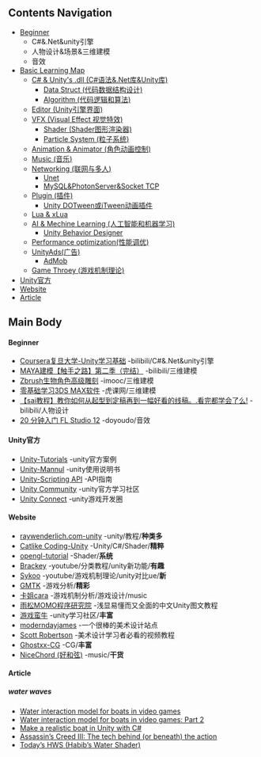 ## Contents Navigation
- [Beginner](#Beginner) 
  - C#&.Net&unity引擎
  - 人物设计&场景&三维建模
  - 音效
- [Basic Learning Map](#basic-learning-map)
  - [C# & Unity's .dll (C#语法&.Net库&Unity库)](#c--unitys-dll-c语法net库unity库)
    - [Data Struct (代码数据结构设计)](#data-struct-代码数据结构设计)
    - [Algorithm (代码逻辑和算法)](#algorithm-代码逻辑和算法)
  - [Editor (Unity引擎界面)](#editor-unity引擎界面)
  - [VFX (Visual Effect 视觉特效)](#vfx-visual-effect-视觉特效)
    - [Shader (Shader图形渲染器)](#shader-shader图形渲染器)
    - [Particle System (粒子系统)](#particle-system-粒子系统)
  - [Animation & Animator (角色动画控制)](#animation--animator-角色动画控制)
  - [Music (音乐)](#music-音乐)
  - [Networking (联网与多人)](#Networking)
    - [Unet](#Unet)
    - [MySQL&PhotonServer&Socket TCP](#MySQL&PhotonServer&Socket-TCP)
  - [Plugin (插件)](#plugin-插件)
    - [Unity DOTween或iTween动画插件](#Unity-DOTween|iTween-动画插件)
  - [Lua & xLua](#Lua--xLua)
  - [AI & Mechine Learning (人工智能和机器学习)](#ai--machine-learning-人工智能和机器学习)
    - [Unity Behavior Designer](#Unity-Behavior-Designer)
  - [Performance optimization(性能调优)](#Performance-optimization)
  - [UnityAds(广告)](#UnityAds)
    - [AdMob](#AdMob)
  - [Game Throey (游戏机制理论)](#game-throey-游戏机制理论)
- [Unity官方](#Unity官方) 
- [Website](#Website) 
- [Article](#Article)


## Main Body
#### Beginner
- [Coursera复旦大学-Unity学习基础](https://www.bilibili.com/video/av10755879/%20) -bilibili/C#&.Net&unity引擎
- [MAYA建模【触手之路】第二季（完结）](https://www.bilibili.com/video/av800712/) -bilibili/三维建模
- [Zbrush生物角色高级雕刻](http://www.imooc.com/learn/535) -imooc/三维建模
- [零基础学习3DS MAX软件](https://huke88.com/route/3dsmax.html) -虎课网/三维建模
- [【sai教程】教你如何从起型到定稿再到一幅好看的线稿。.看完都学会了么!](https://www.bilibili.com/video/av17735741/?share_source=qq&ts=1528901266&share_medium=%20iphone&bbid=24137664d5877f3980e2cdbefb6ebc16) -bilibili/人物设计
- [20 分钟入门 FL Studio 12](http://doyoudo.com/p/5001142.html) -doyoudo/音效

#### Unity官方
- [Unity-Tutorials](https://unity3d.com/cn/learn/tutorials) -unity官方案例
- [Unity-Mannul](https://docs.unity3d.com/2017.2/Documentation/Manual/UnityManual.html) -unity使用说明书
- [Unity-Scripting API](https://docs.unity3d.com/2017.2/Documentation/ScriptReference/index.html) -API指南
- [Unity Community](https://unity3d.com/cn/community) -unity官方学习社区
- [Unity Connect](https://connect.unity.com/) -unity游戏开发圈

#### Website
- [raywenderlich.com-unity](https://www.raywenderlich.com/unity) -unity/教程/**种类多**
- [Catlike Coding-Unity](https://catlikecoding.com/) -Unity/C#/Shader/**精粹**
- [opengl-tutorial](http://www.opengl-tutorial.org/cn/) -Shader/**系统**
- [Brackey](https://www.youtube.com/channel/UCYbK_tjZ2OrIZFBvU6CCMiA) -youtube/分类教程/unity新功能/**有趣**
- [Sykoo](https://www.youtube.com/channel/UCNJvwJ6daLmw4_gUKTw4cSg) -youtube/游戏机制理论/unity对比ue/**新**
- [GMTK](https://www.youtube.com/user/McBacon1337) -游戏分析/**精彩**
- [卡姐cara](https://space.bilibili.com/180052141/#/) -游戏机制分析/游戏设计/music
- [雨松MOMO程序研究院](https://www.xuanyusong.com/) -浅显易懂而又全面的中文Unity图文教程
- [游戏蛮牛](http://www.manew.com/) -unity学习社区/**丰富**
- [moderndayjames](https://www.youtube.com/channel/UCI8GDFj5BQCQrSHITFebzkA) -一个很棒的美术设计站点
- [Scott Robertson](https://www.youtube.com/user/scottrobertsondesign) -美术设计学习者必看的视频教程
- [Ghostxx-CG](http://ghostxx.com/) -CG/**丰富**
- [NiceChord (好和弦)](https://www.youtube.com/channel/UCVXstWyJeO6No3jYELxYrjg) -music/**干货**


#### Article
##### water waves
- [Water interaction model for boats in video games](https://www.gamasutra.com/view/news/237528/Water_interaction_model_for_boats_in_video_games.php)
- [Water interaction model for boats in video games: Part 2](https://www.gamasutra.com/view/news/263237/Water_interaction_model_for_boats_in_video_games_Part_2.php)
- [Make a realistic boat in Unity with C#](https://www.habrador.com/tutorials/unity-boat-tutorial/5-resistance-forces/)
- [Assassin’s Creed III: The tech behind (or beneath) the action](https://www.fxguide.com/featured/assassins-creed-iii-the-tech-behind-or-beneath-the-action/)
- [Today’s HWS (Habib’s Water Shader)](https://habibs.wordpress.com/)
